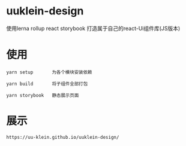 <!--
 * @Author: Klien
 * @Date: 2021-07-10 13:29:16
 * @LastEditTime: 2021-07-10 13:58:16
 * @LastEditors: Klien
-->
# uuklein-design
使用lerna rollup react storybook 打造属于自己的react-Ui组件库(JS版本)



# 使用
    yarn setup       为各个模块安装依赖

    yarn build       将子组件全部打包

    yarn storybook   静态展示页面
    
# 展示
    https://uu-klein.github.io/uuklein-design/
